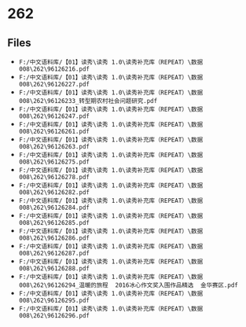 # 262

## Files

- `F:/中文语料库/【01】读秀\读秀 1.0\读秀补充库（REPEAT）\数据008\262\96126216.pdf`
- `F:/中文语料库/【01】读秀\读秀 1.0\读秀补充库（REPEAT）\数据008\262\96126227.pdf`
- `F:/中文语料库/【01】读秀\读秀 1.0\读秀补充库（REPEAT）\数据008\262\96126233_转型期农村社会问题研究.pdf`
- `F:/中文语料库/【01】读秀\读秀 1.0\读秀补充库（REPEAT）\数据008\262\96126247.pdf`
- `F:/中文语料库/【01】读秀\读秀 1.0\读秀补充库（REPEAT）\数据008\262\96126261.pdf`
- `F:/中文语料库/【01】读秀\读秀 1.0\读秀补充库（REPEAT）\数据008\262\96126263.pdf`
- `F:/中文语料库/【01】读秀\读秀 1.0\读秀补充库（REPEAT）\数据008\262\96126275.pdf`
- `F:/中文语料库/【01】读秀\读秀 1.0\读秀补充库（REPEAT）\数据008\262\96126278.pdf`
- `F:/中文语料库/【01】读秀\读秀 1.0\读秀补充库（REPEAT）\数据008\262\96126282.pdf`
- `F:/中文语料库/【01】读秀\读秀 1.0\读秀补充库（REPEAT）\数据008\262\96126284.pdf`
- `F:/中文语料库/【01】读秀\读秀 1.0\读秀补充库（REPEAT）\数据008\262\96126285.pdf`
- `F:/中文语料库/【01】读秀\读秀 1.0\读秀补充库（REPEAT）\数据008\262\96126286.pdf`
- `F:/中文语料库/【01】读秀\读秀 1.0\读秀补充库（REPEAT）\数据008\262\96126287.pdf`
- `F:/中文语料库/【01】读秀\读秀 1.0\读秀补充库（REPEAT）\数据008\262\96126288.pdf`
- `F:/中文语料库/【01】读秀\读秀 1.0\读秀补充库（REPEAT）\数据008\262\96126294_温暖的旅程  2016冰心作文奖入围作品精选  金华赛区.pdf`
- `F:/中文语料库/【01】读秀\读秀 1.0\读秀补充库（REPEAT）\数据008\262\96126295.pdf`
- `F:/中文语料库/【01】读秀\读秀 1.0\读秀补充库（REPEAT）\数据008\262\96126296.pdf`
